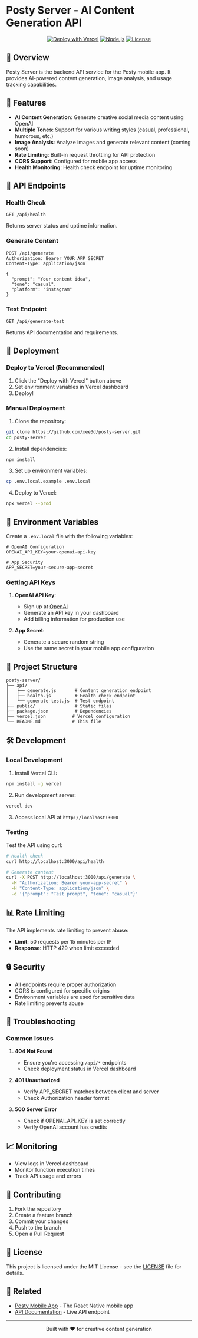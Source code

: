 # Posty Server - AI Content Generation API

<div align="center">
  
  [![Deploy with Vercel](https://vercel.com/button)](https://vercel.com/new/clone?repository-url=https://github.com/xee3d/posty-server)
  [![Node.js](https://img.shields.io/badge/Node.js-18.x-green.svg)](https://nodejs.org/)
  [![License](https://img.shields.io/badge/License-MIT-blue.svg)](LICENSE)
  
</div>

## 🚀 Overview

Posty Server is the backend API service for the Posty mobile app. It provides AI-powered content generation, image analysis, and usage tracking capabilities.

## 🌟 Features

- **AI Content Generation**: Generate creative social media content using OpenAI
- **Multiple Tones**: Support for various writing styles (casual, professional, humorous, etc.)
- **Image Analysis**: Analyze images and generate relevant content (coming soon)
- **Rate Limiting**: Built-in request throttling for API protection
- **CORS Support**: Configured for mobile app access
- **Health Monitoring**: Health check endpoint for uptime monitoring

## 📡 API Endpoints

### Health Check
```http
GET /api/health
```
Returns server status and uptime information.

### Generate Content
```http
POST /api/generate
Authorization: Bearer YOUR_APP_SECRET
Content-Type: application/json

{
  "prompt": "Your content idea",
  "tone": "casual",
  "platform": "instagram"
}
```

### Test Endpoint
```http
GET /api/generate-test
```
Returns API documentation and requirements.

## 🚀 Deployment

### Deploy to Vercel (Recommended)

1. Click the "Deploy with Vercel" button above
2. Set environment variables in Vercel dashboard
3. Deploy!

### Manual Deployment

1. Clone the repository:
```bash
git clone https://github.com/xee3d/posty-server.git
cd posty-server
```

2. Install dependencies:
```bash
npm install
```

3. Set up environment variables:
```bash
cp .env.local.example .env.local
```

4. Deploy to Vercel:
```bash
npx vercel --prod
```

## 🔐 Environment Variables

Create a `.env.local` file with the following variables:

```env
# OpenAI Configuration
OPENAI_API_KEY=your-openai-api-key

# App Security
APP_SECRET=your-secure-app-secret
```

### Getting API Keys

1. **OpenAI API Key**: 
   - Sign up at [OpenAI](https://platform.openai.com/)
   - Generate an API key in your dashboard
   - Add billing information for production use

2. **App Secret**: 
   - Generate a secure random string
   - Use the same secret in your mobile app configuration

## 📁 Project Structure

```
posty-server/
├── api/
│   ├── generate.js       # Content generation endpoint
│   ├── health.js         # Health check endpoint
│   └── generate-test.js  # Test endpoint
├── public/               # Static files
├── package.json          # Dependencies
├── vercel.json          # Vercel configuration
└── README.md            # This file
```

## 🛠️ Development

### Local Development

1. Install Vercel CLI:
```bash
npm install -g vercel
```

2. Run development server:
```bash
vercel dev
```

3. Access local API at `http://localhost:3000`

### Testing

Test the API using curl:

```bash
# Health check
curl http://localhost:3000/api/health

# Generate content
curl -X POST http://localhost:3000/api/generate \
  -H "Authorization: Bearer your-app-secret" \
  -H "Content-Type: application/json" \
  -d '{"prompt": "Test prompt", "tone": "casual"}'
```

## 📊 Rate Limiting

The API implements rate limiting to prevent abuse:
- **Limit**: 50 requests per 15 minutes per IP
- **Response**: HTTP 429 when limit exceeded

## 🔒 Security

- All endpoints require proper authorization
- CORS is configured for specific origins
- Environment variables are used for sensitive data
- Rate limiting prevents abuse

## 🐛 Troubleshooting

### Common Issues

1. **404 Not Found**
   - Ensure you're accessing `/api/*` endpoints
   - Check deployment status in Vercel dashboard

2. **401 Unauthorized**
   - Verify APP_SECRET matches between client and server
   - Check Authorization header format

3. **500 Server Error**
   - Check if OPENAI_API_KEY is set correctly
   - Verify OpenAI account has credits

## 📈 Monitoring

- View logs in Vercel dashboard
- Monitor function execution times
- Track API usage and errors

## 🤝 Contributing

1. Fork the repository
2. Create a feature branch
3. Commit your changes
4. Push to the branch
5. Open a Pull Request

## 📄 License

This project is licensed under the MIT License - see the [LICENSE](LICENSE) file for details.

## 🔗 Related

- [Posty Mobile App](https://github.com/xee3d/Posty) - The React Native mobile app
- [API Documentation](https://posty-server-new.vercel.app) - Live API endpoint

---

<div align="center">
  Built with ❤️ for creative content generation
</div>
